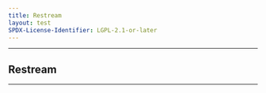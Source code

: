 ```yaml
---
title: Restream
layout: test
SPDX-License-Identifier: LGPL-2.1-or-later
---
```


---

## Restream

<div class="container">
  <video-js id="my-video" class="video-js vjs-default-skin vjs-fluid vjs-layout-medium" poster="https://media.discordapp.net/attachments/1074079942792462478/1082014257161457774/20230306_025643.jpg" preload="auto" controls="controls" data-setup='{}'>
    <source src="[https://media.discordapp.net/attachments/685908825051496569/1085364372819419186/perisai-jitu_moona-risu-kobo.mp4](https://manifest.googlevideo.com/api/manifest/hls_variant/expire/1701419946/ei/SkdpZaH0EOb0z7sProS92Ac/ip/167.71.209.31/id/cdvYcdfkvIU.1/source/yt_live_broadcast/requiressl/yes/xpc/EgVo2aDSNQ%3D%3D/tx/51018869/txs/51018864%2C51018865%2C51018866%2C51018867%2C51018868%2C51018869%2C51018870/hfr/1/maxh/4320/siu/1/spc/UWF9f2nstSGzROSl6lUPgXKSVZUIbWRvzt0qNy2JOOS54FkDZv8BFrY/vprv/1/go/1/pacing/0/nvgoi/1/keepalive/yes/fexp/24007246/dover/11/itag/0/playlist_type/LIVE/sparams/expire%2Cei%2Cip%2Cid%2Csource%2Crequiressl%2Cxpc%2Ctx%2Ctxs%2Chfr%2Cmaxh%2Csiu%2Cspc%2Cvprv%2Cgo%2Citag%2Cplaylist_type/sig/ANLwegAwRQIgEOUTh-8D2kUq_LHnHt-r40FV1DJcG4-XAqEHRWxAu6kCIQD4UVPn3KG_0U4qSDUsOD81bL89ltmxrv4lFAdYJme1lA%3D%3D/file/index.m3u8)https://manifest.googlevideo.com/api/manifest/hls_variant/expire/1701419946/ei/SkdpZaH0EOb0z7sProS92Ac/ip/167.71.209.31/id/cdvYcdfkvIU.1/source/yt_live_broadcast/requiressl/yes/xpc/EgVo2aDSNQ%3D%3D/tx/51018869/txs/51018864%2C51018865%2C51018866%2C51018867%2C51018868%2C51018869%2C51018870/hfr/1/maxh/4320/siu/1/spc/UWF9f2nstSGzROSl6lUPgXKSVZUIbWRvzt0qNy2JOOS54FkDZv8BFrY/vprv/1/go/1/pacing/0/nvgoi/1/keepalive/yes/fexp/24007246/dover/11/itag/0/playlist_type/LIVE/sparams/expire%2Cei%2Cip%2Cid%2Csource%2Crequiressl%2Cxpc%2Ctx%2Ctxs%2Chfr%2Cmaxh%2Csiu%2Cspc%2Cvprv%2Cgo%2Citag%2Cplaylist_type/sig/ANLwegAwRQIgEOUTh-8D2kUq_LHnHt-r40FV1DJcG4-XAqEHRWxAu6kCIQD4UVPn3KG_0U4qSDUsOD81bL89ltmxrv4lFAdYJme1lA%3D%3D/file/index.m3u8" type="application/x-mpegurl" />
  </video-js>
</div>

---
